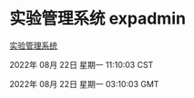 # 实验管理系统 expadmin
[实验管理系统](http://59.174.9.32:56808/expadmin-782313d2-e1b1-4ea7-932e-3a55e6a1a4d0/)

2022年 08月 22日 星期一 11:10:03 CST

2022年 08月 22日 星期一 03:10:03 GMT
